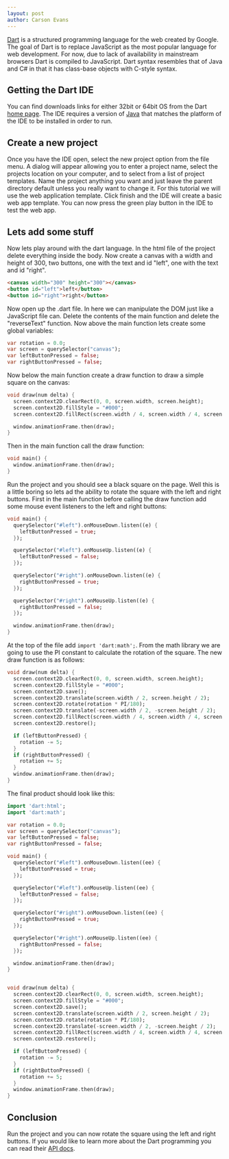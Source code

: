 ```yaml
---
layout: post
author: Carson Evans
---
```


[Dart](https://www.dartlang.org/) is a structured programming language for the web created by Google. The goal of Dart is to replace JavaScript as the most popular language for web development. For now, due to lack of availability in mainstream browsers Dart is compiled to JavaScript. Dart syntax resembles that of Java and C# in that it has class-base objects with C-style syntax.

## Getting the Dart IDE

You can find downloads links for either 32bit or 64bit OS from the Dart [home page](https://www.dartlang.org/). The IDE requires a version of [Java](https://www.java.com/en/) that matches the platform of the IDE to be installed in order to run.

## Create a new project

Once you have the IDE open, select the new project option from the file menu. A dialog will appear allowing you to enter a project name, select the projects location on your computer, and to select from a list of project templates. Name the project anything you want and just leave the parent directory default unless you really want to change it. For this tutorial we will use the web application template. Click finish and the IDE will create a basic web app template. You can now press the green play button in the IDE to test the web app.

## Lets add some stuff

Now lets play around with the dart language. In the html file of the project delete everything inside the body. Now create a canvas with a width and height of 300, two buttons, one with the text and id "left", one with the text and id "right".

```html
<canvas width="300" height="300"></canvas>
<button id="left">left</button>
<button id="right">right</button>
```

Now open up the .dart file. In here we can manipulate the DOM just like a JavaScript file can. Delete the contents of the main function and delete the "reverseText" function. Now above the main function lets create some global variables:

```dart
var rotation = 0.0;
var screen = querySelector("canvas");
var leftButtonPressed = false;
var rightButtonPressed = false;
```

Now below the main function create a draw function to draw a simple square on the canvas:

```dart
void draw(num delta) {
  screen.context2D.clearRect(0, 0, screen.width, screen.height);
  screen.context2D.fillStyle = "#000";
  screen.context2D.fillRect(screen.width / 4, screen.width / 4, screen.width / 2, screen.width / 2);

  window.animationFrame.then(draw);
}
```

Then in the main function call the draw function:

```dart
void main() {
  window.animationFrame.then(draw);
}
```

Run the project and you should see a black square on the page. Well this is a little boring so lets ad the ability to rotate the square with the left and right buttons. First in the main function before calling the draw function add some mouse event listeners to the left and right buttons:

```dart
void main() {
  querySelector("#left").onMouseDown.listen((e) {
    leftButtonPressed = true;
  });

  querySelector("#left").onMouseUp.listen((e) {
    leftButtonPressed = false;
  });

  querySelector("#right").onMouseDown.listen((e) {
    rightButtonPressed = true;
  });

  querySelector("#right").onMouseUp.listen((e) {
    rightButtonPressed = false;
  });

  window.animationFrame.then(draw);
}
```

At the top of the file add `import 'dart:math';`. From the math library we are going to use the PI constant to calculate the rotation of the square. The new draw function is as follows:

```dart
void draw(num delta) {
  screen.context2D.clearRect(0, 0, screen.width, screen.height);
  screen.context2D.fillStyle = "#000";
  screen.context2D.save();
  screen.context2D.translate(screen.width / 2, screen.height / 2);
  screen.context2D.rotate(rotation * PI/180);
  screen.context2D.translate(-screen.width / 2, -screen.height / 2);
  screen.context2D.fillRect(screen.width / 4, screen.width / 4, screen.width / 2, screen.width / 2);
  screen.context2D.restore();

  if (leftButtonPressed) {
    rotation -= 5;
  }
  if (rightButtonPressed) {
    rotation += 5;
  }
  window.animationFrame.then(draw);
}
```

The final product should look like this:

```dart
import 'dart:html';
import 'dart:math';

var rotation = 0.0;
var screen = querySelector("canvas");
var leftButtonPressed = false;
var rightButtonPressed = false;

void main() {
  querySelector("#left").onMouseDown.listen((ee) {
    leftButtonPressed = true;
  });

  querySelector("#left").onMouseUp.listen((ee) {
    leftButtonPressed = false;
  });

  querySelector("#right").onMouseDown.listen((ee) {
    rightButtonPressed = true;
  });

  querySelector("#right").onMouseUp.listen((ee) {
    rightButtonPressed = false;
  });

  window.animationFrame.then(draw);
}


void draw(num delta) {
  screen.context2D.clearRect(0, 0, screen.width, screen.height);
  screen.context2D.fillStyle = "#000";
  screen.context2D.save();
  screen.context2D.translate(screen.width / 2, screen.height / 2);
  screen.context2D.rotate(rotation * PI/180);
  screen.context2D.translate(-screen.width / 2, -screen.height / 2);
  screen.context2D.fillRect(screen.width / 4, screen.width / 4, screen.width / 2, screen.width / 2);
  screen.context2D.restore();

  if (leftButtonPressed) {
    rotation -= 5;
  }
  if (rightButtonPressed) {
    rotation += 5;
  }
  window.animationFrame.then(draw);
}
```

## Conclusion

Run the project and you can now rotate the square using the left and right buttons. If you would like to learn more about the Dart programming you can read their [API docs](https://api.dartlang.org/apidocs/channels/stable/dartdoc-viewer/home).